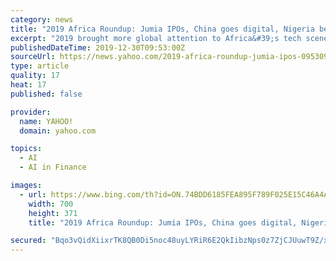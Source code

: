 ```yaml
---
category: news
title: "2019 Africa Roundup: Jumia IPOs, China goes digital, Nigeria becomes fintech capital"
excerpt: "2019 brought more global attention to Africa&#39;s tech scene than perhaps any previous year. Here’s an overview of the 2019 market events that captured attention and capped off a decade of rapid growth in African tech."
publishedDateTime: 2019-12-30T09:53:00Z
sourceUrl: https://news.yahoo.com/2019-africa-roundup-jumia-ipos-095309615.html
type: article
quality: 17
heat: 17
published: false

provider:
  name: YAHOO!
  domain: yahoo.com

topics:
  - AI
  - AI in Finance

images:
  - url: https://www.bing.com/th?id=ON.74BDD6185FEA895F789F025E15C46A4A
    width: 700
    height: 371
    title: "2019 Africa Roundup: Jumia IPOs, China goes digital, Nigeria becomes fintech capital"

secured: "Bqo3vQidXiixrTK8QB0Di5noc48uyLYRiR6E2QkIibzNps0z7ZjCJUuwT9Z/xv0IVDCTy7lMAivGAiqtJKzOdYBwl2UZrxPe2P5uQ2Sh7pP+4Nq9gHxbxVD//5uy7hrnWpzf50JCBDnZvIOC+vSdKvDPsE79IvCAFc13mB7Zoy+vFe0OxOdZYJKUGFZX9BzClhR+gGUD3A5MlQ5FUkayZfDIMOtzbh8EJ4icDa2Pd+RqsvexOiBxr62AWpOz2rR6zebZkrGJrvl0o0tGf+ZJrg==;2fuxHg4kIQluTJpmFXAyyQ=="
---
```


